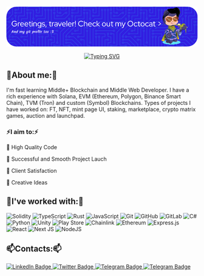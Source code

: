 <div id="header" align="center">
	
<a href="https://github.com/Aar0nWalker">![HEADER](./github-header-image.png)
</a>
	
<a href="https://github.com/Aar0nWalker"><img src="https://readme-typing-svg.herokuapp.com?font=DynaPuff&size=32&duration=2500&pause=4000&color=2671FF&background=FF050500&center=true&vCenter=true&width=600&height=70&lines=Welcome+to+my+profile!;Developing+since+2021;Experienced+in+Sonala%2C+EVM%2C+TVM;Always+learning+new+stack;Middle+Web+Developer" alt="Typing SVG" /></a>
	
</div>

<div id="main">
<h2>💬About me:💬</h2>
	
I'm fast learning Middle+ Blockchain and Middle Web Developer.
I have a rich experience with Solana, EVM (Ethereum, Polygon, Binance Smart Chain), TVM (Tron) and custom (Symbol) Blockchains.
Types of projects I have worked on: FT, NFT, mint page UI, staking, marketplace, crypto matrix games, auction and launchpad.

<h3>⚡I aim to:⚡</h3>

:space_invader: High Quality Code

:space_invader: Successful and Smooth Project Lauch
	
:space_invader: Client Satisfaction
	
:space_invader:	Creative Ideas


<h2>🔭I've worked with:🔭</h2>

![Solidity](https://img.shields.io/badge/Solidity-%23363636.svg?style=for-the-badge&logo=solidity&logoColor=white) ![TypeScript](https://img.shields.io/badge/typescript-%23007ACC.svg?style=for-the-badge&logo=typescript&logoColor=white) ![Rust](https://img.shields.io/badge/rust-%23000000.svg?style=for-the-badge&logo=rust&logoColor=white) ![JavaScript](https://img.shields.io/badge/javascript-%23323330.svg?style=for-the-badge&logo=javascript&logoColor=%23F7DF1E) ![Git](https://img.shields.io/badge/git-%23F05033.svg?style=for-the-badge&logo=git&logoColor=white) ![GitHub](https://img.shields.io/badge/github-%23121011.svg?style=for-the-badge&logo=github&logoColor=white) ![GitLab](https://img.shields.io/badge/gitlab-%23181717.svg?style=for-the-badge&logo=gitlab&logoColor=white) ![C#](https://img.shields.io/badge/c%23-%23239120.svg?style=for-the-badge&logo=c-sharp&logoColor=white) ![Python](https://img.shields.io/badge/python-3670A0?style=for-the-badge&logo=python&logoColor=ffdd54) ![Unity](https://img.shields.io/badge/unity-%23000000.svg?style=for-the-badge&logo=unity&logoColor=white) ![Play Store](https://img.shields.io/badge/Google_Play-414141?style=for-the-badge&logo=google-play&logoColor=white) ![Chainlink](https://img.shields.io/badge/Chainlink-375BD2?style=for-the-badge&logo=Chainlink&logoColor=white) ![Ethereum](https://img.shields.io/badge/Ethereum-3C3C3D?style=for-the-badge&logo=Ethereum&logoColor=white) ![Express.js](https://img.shields.io/badge/express.js-%23404d59.svg?style=for-the-badge&logo=express&logoColor=%2361DAFB) ![React](https://img.shields.io/badge/react-%2320232a.svg?style=for-the-badge&logo=react&logoColor=%2361DAFB) ![Next JS](https://img.shields.io/badge/Next-black?style=for-the-badge&logo=next.js&logoColor=white) ![NodeJS](https://img.shields.io/badge/node.js-6DA55F?style=for-the-badge&logo=node.js&logoColor=white) 
	
</div>

<h2>📫Contacts:📫</h2>
<div id="badges">
	<a href="https://www.linkedin.com/in/aaron-walker-521412272/">
  <img src="https://img.shields.io/badge/LinkedIn-blue?style=for-the-badge&logo=linkedin&logoColor=white" alt="LinkedIn Badge"/>
	</a>
	<a href="https://twitter.com/aw1337">
  <img src="https://img.shields.io/badge/Twitter-blue?style=for-the-badge&logo=twitter&logoColor=white" alt="Twitter Badge"/>
	</a>
	<a href="https://t.me/aaronwdeveloper">
  <img src="https://img.shields.io/badge/Telegram-blue?style=for-the-badge&logo=telegram&logoColor=white" alt="Telegram Badge"/>
	</a>
	<a href="mailto:aaronwalkernft@gmail.com">
  <img src="https://img.shields.io/badge/Gmail-blue?style=for-the-badge&logo=gmail&logoColor=white" alt="Telegram Badge"/>
	</a>
</div>
